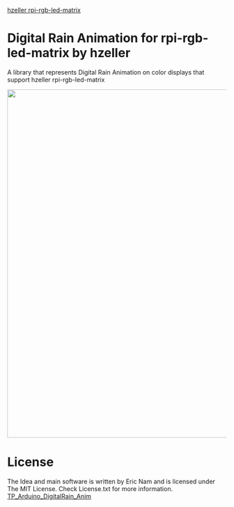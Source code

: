[hzeller rpi-rgb-led-matrix](https://github.com/hzeller/rpi-rgb-led-matrix)

# Digital Rain Animation for rpi-rgb-led-matrix by hzeller

 A library that represents Digital Rain Animation on color displays that support hzeller rpi-rgb-led-matrix
 
 <a href="https://youtu.be/i6gGK4L4Yv8">
<img width="800" src="https://github.com/powelllens/TP_Arduino_DigitalRain_Anim/blob/main/misc/image.jpg">
</a>

 
# License

 The Idea and main software is written by Eric Nam and is licensed under The MIT License. Check License.txt for more information.
 [TP_Arduino_DigitalRain_Anim](https://github.com/0015/TP_Arduino_DigitalRain_Anim)
